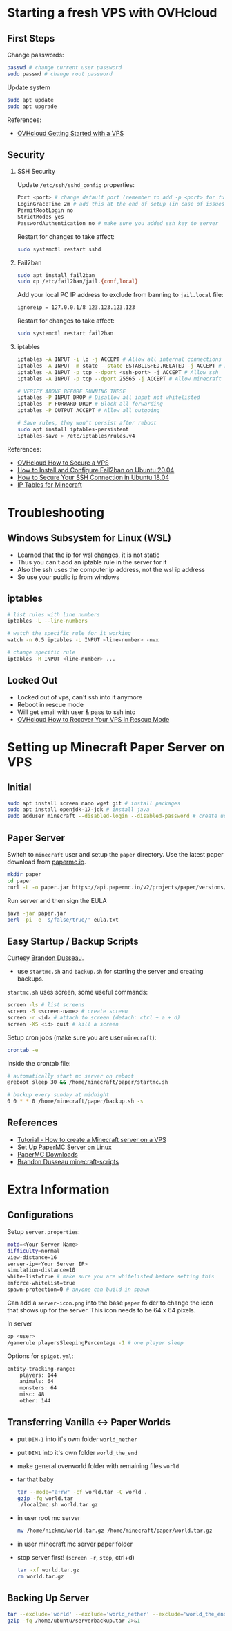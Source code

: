 # Starting a fresh VPS with OVHcloud

## First Steps

Change passwords:

```sh
passwd # change current user password
sudo passwd # change root password
```

Update system

```sh
sudo apt update
sudo apt upgrade
```

References:

-   [OVHcloud Getting Started with a VPS](https://support.us.ovhcloud.com/hc/en-us/articles/360009253639-Getting-Started-with-a-VPS)

## Security

1. SSH Security

    Update `/etc/ssh/sshd_config` properties:

    ```sh
    Port <port> # change default port (remember to add -p <port> for future ssh)
    LoginGraceTime 2m # add this at the end of setup (in case of issues)
    PermitRootLogin no
    StrictModes yes
    PasswordAuthentication no # make sure you added ssh key to server
    ```

    Restart for changes to take affect:

    ```sh
    sudo systemctl restart sshd
    ```

2. Fail2ban

    ```sh
    sudo apt install fail2ban
    sudo cp /etc/fail2ban/jail.{conf,local}
    ```

    Add your local PC IP address to exclude from banning to `jail.local` file:

    ```sh
    ignoreip = 127.0.0.1/8 123.123.123.123
    ```

    Restart for changes to take affect:

    ```sh
    sudo systemctl restart fail2ban
    ```

3. iptables

    ```sh
    iptables -A INPUT -i lo -j ACCEPT # Allow all internal connections
    iptables -A INPUT -m state --state ESTABLISHED,RELATED -j ACCEPT # Allow established
    iptables -A INPUT -p tcp --dport <ssh-port> -j ACCEPT # Allow ssh
    iptables -A INPUT -p tcp --dport 25565 -j ACCEPT # Allow minecraft

    # VERIFY ABOVE BEFORE RUNNING THESE
    iptables -P INPUT DROP # Disallow all input not whitelisted
    iptables -P FORWARD DROP # Block all forwarding
    iptables -P OUTPUT ACCEPT # Allow all outgoing

    # Save rules, they won't persist after reboot
    sudo apt install iptables-persistent
    iptables-save > /etc/iptables/rules.v4
    ```

References:

-   [OVHcloud How to Secure a VPS](https://support.us.ovhcloud.com/hc/en-us/articles/4412351365139-How-to-Secure-a-VPS)
-   [How to Install and Configure Fail2ban on Ubuntu 20.04](https://linuxize.com/post/install-configure-fail2ban-on-ubuntu-20-04/)
-   [How to Secure Your SSH Connection in Ubuntu 18.04](https://support.us.ovhcloud.com/hc/en-us/articles/115001669550)
-   [IP Tables for Minecraft](https://gist.github.com/Maxopoly/6c925a1f18f9e2f3b9818d1c1582b17e)

# Troubleshooting

## Windows Subsystem for Linux (WSL)

-   Learned that the ip for wsl changes, it is not static
-   Thus you can't add an iptable rule in the server for it
-   Also the ssh uses the computer ip address, not the wsl ip address
-   So use your public ip from windows

## iptables

```sh
# list rules with line numbers
iptables -L --line-numbers

# watch the specific rule for it working
watch -n 0.5 iptables -L INPUT <line-number> -nvx

# change specific rule
iptables -R INPUT <line-number> ...
```

## Locked Out

-   Locked out of vps, can't ssh into it anymore
-   Reboot in rescue mode
-   Will get email with user & pass to ssh into
-   [OVHcloud How to Recover Your VPS in Rescue Mode](https://support.us.ovhcloud.com/hc/en-us/articles/360010553920-How-to-Recover-Your-VPS-in-Rescue-Mode)

# Setting up Minecraft Paper Server on VPS

## Initial

```sh
sudo apt install screen nano wget git # install packages
sudo apt install openjdk-17-jdk # install java
sudo adduser minecraft --disabled-login --disabled-password # create user to run server
```

## Paper Server

Switch to `minecraft` user and setup the `paper` directory. Use the latest paper download from [papermc.io](https://papermc.io/downloads).

```sh
mkdir paper
cd paper
curl -L -o paper.jar https://api.papermc.io/v2/projects/paper/versions/1.19.2/builds/211/downloads/paper-1.19.2-211.jar
```

Run server and then sign the EULA

```sh
java -jar paper.jar
perl -pi -e 's/false/true/' eula.txt
```

## Easy Startup / Backup Scripts

Curtesy [Brandon Dusseau](https://github.com/BrandonDusseau/minecraft-scripts).

-   use `startmc.sh` and `backup.sh` for starting the server and creating backups.

`startmc.sh` uses screen, some useful commands:

```sh
screen -ls # list screens
screen -S <screen-name> # create screen
screen -r <id> # attach to screen (detach: ctrl + a + d)
screen -XS <id> quit # kill a screen
```

Setup cron jobs (make sure you are user `minecraft`):

```sh
crontab -e
```

Inside the crontab file:

```sh
# automatically start mc server on reboot
@reboot sleep 30 && /home/minecraft/paper/startmc.sh

# backup every sunday at midnight
0 0 * * 0 /home/minecraft/paper/backup.sh -s
```

## References

-   [Tutorial - How to create a Minecraft server on a VPS](https://docs.ovh.com/us/en/vps/create-minecraft-server-on-vps/)
-   [Set Up PaperMC Server on Linux](https://rwx.gg/services/mc/paper/tasks/setup/)
-   [PaperMC Downloads](https://papermc.io/downloads)
-   [Brandon Dusseau minecraft-scripts](https://github.com/BrandonDusseau/minecraft-scripts)

# Extra Information

## Configurations

Setup `server.properties`:

```sh
motd=<Your Server Name>
difficulty=normal
view-distance=16
server-ip=<Your Server IP>
simulation-distance=10
white-list=true # make sure you are whitelisted before setting this
enforce-whitelist=true
spawn-protection=0 # anyone can build in spawn
```

Can add a `server-icon.png` into the base `paper` folder to change the icon that shows up for the server. This icon needs to be 64 x 64 pixels.

In server

```sh
op <user>
/gamerule playersSleepingPercentage -1 # one player sleep
```

Options for `spigot.yml`:

```sh
entity-tracking-range:
    players: 144
    animals: 64
    monsters: 64
    misc: 48
    other: 144
```

## Transferring Vanilla <-> Paper Worlds

-   put `DIM-1` into it's own folder `world_nether`
-   put `DIM1` into it's own folder `world_the_end`
-   make general overworld folder with remaining files `world`
-   tar that baby

    ```sh
    tar --mode="a+rw" -cf world.tar -C world .
    gzip -fq world.tar
    ./local2mc.sh world.tar.gz
    ```

-   in user root mc server

    ```sh
    mv /home/nickmc/world.tar.gz /home/minecraft/paper/world.tar.gz
    ```

-   in user minecraft mc server paper folder
-   stop server first! (`screen -r`, `stop`, ctrl+d)

    ```sh
    tar -xf world.tar.gz
    rm world.tar.gz
    ```

## Backing Up Server

```sh
tar --exclude='world' --exclude='world_nether' --exclude='world_the_end' --exclude='backups' --mode="a+rw" -cf /home/ubuntu/serverbackup.tar -C /home/minecraft/ paper 2>&1
gzip -fq /home/ubuntu/serverbackup.tar 2>&1
```
